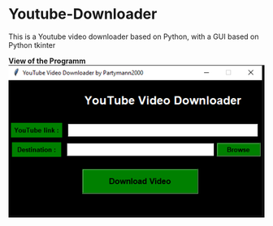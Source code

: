 # Youtube-Downloader
This is a Youtube video downloader based on Python, with a GUI based on Python tkinter

**View of the Programm**
![view](images/view.PNG)

